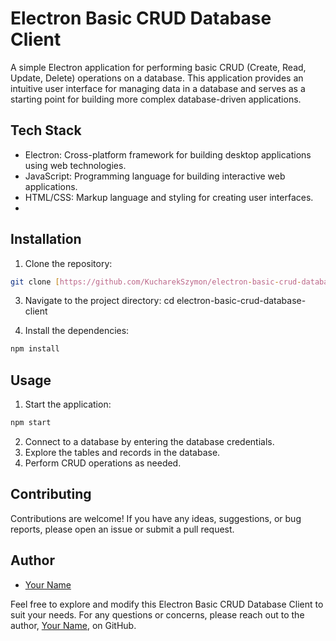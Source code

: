 # Electron Basic CRUD Database Client

A simple Electron application for performing basic CRUD (Create, Read, Update, Delete) operations on a database. This application provides an intuitive user interface for managing data in a database and serves as a starting point for building more complex database-driven applications.

## Tech Stack

- Electron: Cross-platform framework for building desktop applications using web technologies.
- JavaScript: Programming language for building interactive web applications.
- HTML/CSS: Markup language and styling for creating user interfaces.
- 
## Installation

1. Clone the repository:
```bash
git clone [https://github.com/KucharekSzymon/electron-basic-crud-database-client]
```
3. Navigate to the project directory:
cd electron-basic-crud-database-client

4. Install the dependencies:

```bash
npm install
```

## Usage

1. Start the application:
```bash
npm start
```

2. Connect to a database by entering the database credentials.
3. Explore the tables and records in the database.
4. Perform CRUD operations as needed.

## Contributing

Contributions are welcome! If you have any ideas, suggestions, or bug reports, please open an issue or submit a pull request.

## Author

- [Your Name](https://github.com/KucharekSzymon)

Feel free to explore and modify this Electron Basic CRUD Database Client to suit your needs. For any questions or concerns, please reach out to the author, [Your Name](https://github.com/KucharekSzymon), on GitHub.
